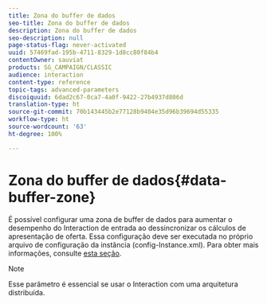 ```yaml
---
title: Zona do buffer de dados
seo-title: Zona do buffer de dados
description: Zona do buffer de dados
seo-description: null
page-status-flag: never-activated
uuid: 57469fad-195b-4711-8329-1d8cc80f84b4
contentOwner: sauviat
products: SG_CAMPAIGN/CLASSIC
audience: interaction
content-type: reference
topic-tags: advanced-parameters
discoiquuid: 6dad2c67-0ca7-4a0f-9422-27b4937d806d
translation-type: ht
source-git-commit: 70b143445b2e77128b9404e35d96b39694d55335
workflow-type: ht
source-wordcount: '63'
ht-degree: 100%

---
```



# Zona do buffer de dados{#data-buffer-zone}

É possível configurar uma zona de buffer de dados para aumentar o desempenho do Interaction de entrada ao dessincronizar os cálculos de apresentação de oferta. Essa configuração deve ser executada no próprio arquivo de configuração da instância (config-Instance.xml). Para obter mais informações, consulte [esta seção](../../installation/using/interaction---data-buffer.md).

>[!NOTE]
>
>Esse parâmetro é essencial se usar o Interaction com uma arquitetura distribuída.

